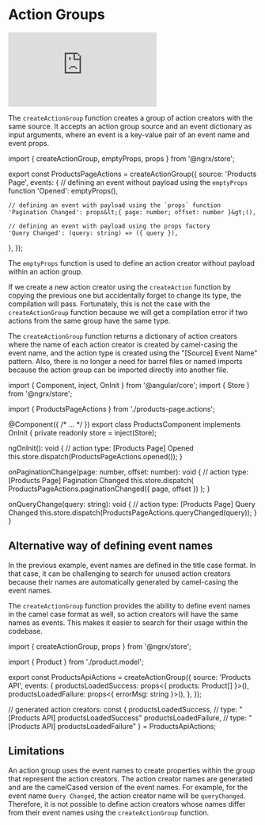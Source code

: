 # Action Groups

<div class="video-container">
  <div class="video-responsive-wrapper">
    <iframe
      src="https://www.youtube.com/embed/rk83ZMqEDV4"
      allow="accelerometer; encrypted-media; gyroscope; picture-in-picture"
      allowfullscreen
      frameborder="0"
    ></iframe>
  </div>
</div>

The `createActionGroup` function creates a group of action creators with the same source.
It accepts an action group source and an event dictionary as input arguments, where an event is a key-value pair of an event name and event props.

<code-example header="products-page.actions.ts">
import { createActionGroup, emptyProps, props } from '@ngrx/store';

export const ProductsPageActions = createActionGroup({
  source: 'Products Page',
  events: {
    // defining an event without payload using the `emptyProps` function
    'Opened': emptyProps(),

    // defining an event with payload using the `props` function
    'Pagination Changed': props&lt;{ page: number; offset: number }&gt;(),

    // defining an event with payload using the props factory
    'Query Changed': (query: string) => ({ query }),
  },
});
</code-example>

<div class="alert is-helpful">

The `emptyProps` function is used to define an action creator without payload within an action group.

</div>

If we create a new action creator using the `createAction` function by copying the previous one but accidentally forget to change its type, the compilation will pass.
Fortunately, this is not the case with the `createActionGroup` function because we will get a compilation error if two actions from the same group have the same type.

The `createActionGroup` function returns a dictionary of action creators where the name of each action creator is created by camel-casing the event name, and the action type is created using the "[Source] Event Name" pattern.
Also, there is no longer a need for barrel files or named imports because the action group can be imported directly into another file.

<code-example header="products.component.ts">
import { Component, inject, OnInit } from '@angular/core';
import { Store } from '@ngrx/store';

import { ProductsPageActions } from './products-page.actions';

@Component({ /* ... */ })
export class ProductsComponent implements OnInit {
  private readonly store = inject(Store);

  ngOnInit(): void {
    // action type: [Products Page] Opened
    this.store.dispatch(ProductsPageActions.opened());
  }

  onPaginationChange(page: number, offset: number): void {
    // action type: [Products Page] Pagination Changed
    this.store.dispatch(
      ProductsPageActions.paginationChanged({ page, offset })
    );
  }

  onQueryChange(query: string): void {
    // action type: [Products Page] Query Changed
    this.store.dispatch(ProductsPageActions.queryChanged(query));
  }
}
</code-example>

## Alternative way of defining event names

In the previous example, event names are defined in the title case format.
In that case, it can be challenging to search for unused action creators because their names are automatically generated by camel-casing the event names.

The `createActionGroup` function provides the ability to define event names in the camel case format as well, so action creators will have the same names as events.
This makes it easier to search for their usage within the codebase.

<code-example header="products-api.actions.ts">
import { createActionGroup, props } from '@ngrx/store';

import { Product } from './product.model';

export const ProductsApiActions = createActionGroup({
  source: 'Products API',
  events: {
    productsLoadedSuccess: props&lt;{ products: Product[] }&gt;(),
    productsLoadedFailure: props&lt;{ errorMsg: string }&gt;(),
  },
});

// generated action creators:
const {
  productsLoadedSuccess, // type: "[Products API] productsLoadedSuccess"
  productsLoadedFailure, // type: "[Products API] productsLoadedFailure"
} = ProductsApiActions;
</code-example>

## Limitations

An action group uses the event names to create properties within the group that represent the action creators. 
The action creator names are generated and are the camelCased version of the event names.
For example, for the event name `Query Changed`, the action creator name will be `queryChanged`.
Therefore, it is not possible to define action creators whose names differ from their event names using the `createActionGroup` function.
